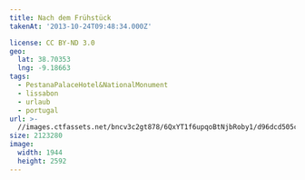 ```yaml
---
title: Nach dem Frühstück
takenAt: '2013-10-24T09:48:34.000Z'

license: CC BY-ND 3.0
geo:
  lat: 38.70353
  lng: -9.18663
tags:
  - PestanaPalaceHotel&NationalMonument
  - lissabon
  - urlaub
  - portugal
url: >-
  //images.ctfassets.net/bncv3c2gt878/6QxYT1f6upqoBtNjbRoby1/d96dcd505cb442de2ce6914110dc3201/nach-dem-frhstck_10455333826_o
size: 2123280
image:
  width: 1944
  height: 2592
---
```

